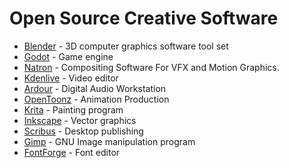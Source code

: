 # Open Source Creative Software

* [Blender](https://www.blender.org/) - 3D computer graphics software tool set
* [Godot](https://godotengine.org/) - Game engine
* [Natron](https://natrongithub.github.io/) - Compositing Software For
VFX and Motion Graphics.
* [Kdenlive](https://kdenlive.org/) - Video editor
* [Ardour](https://ardour.org/) - Digital Audio Workstation
* [OpenToonz](https://opentoonz.github.io/) - Animation Production
* [Krita](https://krita.org/) - Painting program
* [Inkscape](https://inkscape.org/) - Vector graphics
* [Scribus](https://www.scribus.net/) - Desktop publishing
* [Gimp](https://www.gimp.org/) - GNU Image manipulation program
* [FontForge](https://fontforge.org/) - Font editor